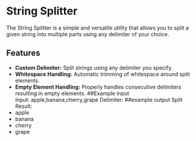 # String Splitter

The String Splitter is a simple and versatile utility that allows you to split a given string into multiple parts using any delimiter of your choice. 
## Features

- **Custom Delimiter:** Split strings using any delimiter you specify.
- **Whitespace Handling:** Automatic trimming of whitespace around split elements.
- **Empty Element Handling:** Properly handles consecutive delimiters resulting in empty elements.
##Example input  
Input: apple,banana,cherry,grape
Delimiter: 
##example output
Split Result:
- apple
- banana
- cherry
- grape

 
